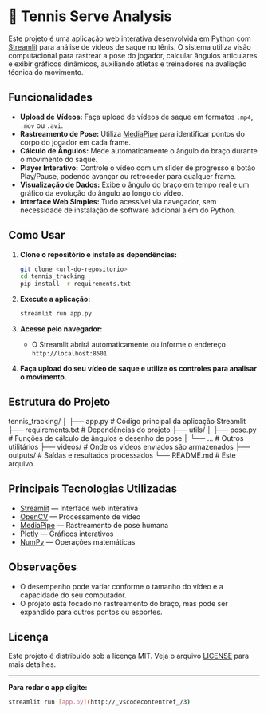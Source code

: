 # 🎾 Tennis Serve Analysis

Este projeto é uma aplicação web interativa desenvolvida em Python com [Streamlit](https://streamlit.io/) para análise de vídeos de saque no tênis. O sistema utiliza visão computacional para rastrear a pose do jogador, calcular ângulos articulares e exibir gráficos dinâmicos, auxiliando atletas e treinadores na avaliação técnica do movimento.

## Funcionalidades

- **Upload de Vídeos:** Faça upload de vídeos de saque em formatos `.mp4`, `.mov` ou `.avi`.
- **Rastreamento de Pose:** Utiliza [MediaPipe](https://google.github.io/mediapipe/) para identificar pontos do corpo do jogador em cada frame.
- **Cálculo de Ângulos:** Mede automaticamente o ângulo do braço durante o movimento do saque.
- **Player Interativo:** Controle o vídeo com um slider de progresso e botão Play/Pause, podendo avançar ou retroceder para qualquer frame.
- **Visualização de Dados:** Exibe o ângulo do braço em tempo real e um gráfico da evolução do ângulo ao longo do vídeo.
- **Interface Web Simples:** Tudo acessível via navegador, sem necessidade de instalação de software adicional além do Python.

## Como Usar

1. **Clone o repositório e instale as dependências:**
    ```bash
    git clone <url-do-repositorio>
    cd tennis_tracking
    pip install -r requirements.txt
    ```

2. **Execute a aplicação:**
    ```bash
    streamlit run app.py
    ```

3. **Acesse pelo navegador:**
   - O Streamlit abrirá automaticamente ou informe o endereço `http://localhost:8501`.

4. **Faça upload do seu vídeo de saque e utilize os controles para analisar o movimento.**

## Estrutura do Projeto


tennis_tracking/ │ ├── app.py # Código principal da aplicação Streamlit ├── requirements.txt # Dependências do projeto ├── utils/ │ ├── pose.py # Funções de cálculo de ângulos e desenho de pose │ └── ... # Outros utilitários ├── videos/ # Onde os vídeos enviados são armazenados ├── outputs/ # Saídas e resultados processados └── README.md # Este arquivo


## Principais Tecnologias Utilizadas

- [Streamlit](https://streamlit.io/) — Interface web interativa
- [OpenCV](https://opencv.org/) — Processamento de vídeo
- [MediaPipe](https://google.github.io/mediapipe/) — Rastreamento de pose humana
- [Plotly](https://plotly.com/python/) — Gráficos interativos
- [NumPy](https://numpy.org/) — Operações matemáticas

## Observações

- O desempenho pode variar conforme o tamanho do vídeo e a capacidade do seu computador.
- O projeto está focado no rastreamento do braço, mas pode ser expandido para outros pontos ou esportes.

## Licença

Este projeto é distribuído sob a licença MIT. Veja o arquivo [LICENSE](LICENSE) para mais detalhes.

---

**Para rodar o app digite:**  
```bash
streamlit run [app.py](http://_vscodecontentref_/3)

